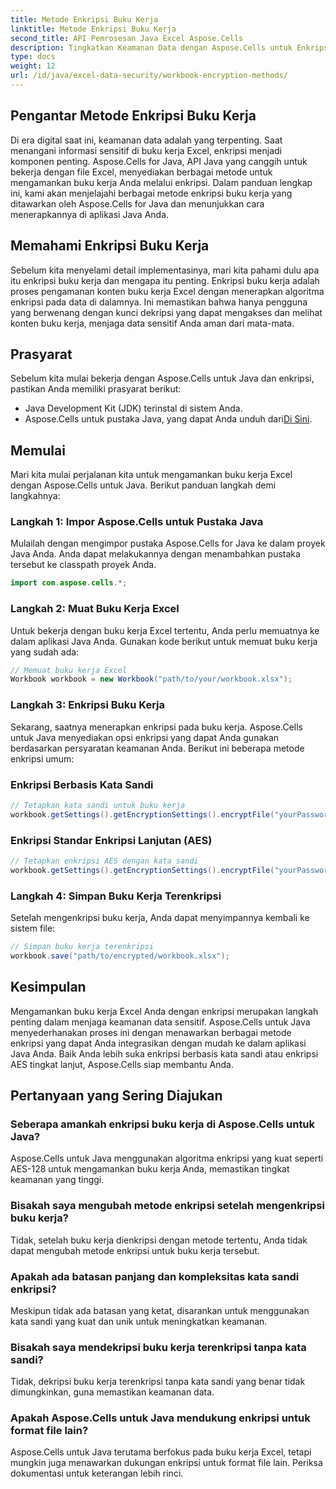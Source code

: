 ```yaml
---
title: Metode Enkripsi Buku Kerja
linktitle: Metode Enkripsi Buku Kerja
second_title: API Pemrosesan Java Excel Aspose.Cells
description: Tingkatkan Keamanan Data dengan Aspose.Cells untuk Enkripsi Buku Kerja Java. Pelajari Cara Mengenkripsi Buku Kerja Excel Langkah demi Langkah.
type: docs
weight: 12
url: /id/java/excel-data-security/workbook-encryption-methods/
---
```


## Pengantar Metode Enkripsi Buku Kerja

Di era digital saat ini, keamanan data adalah yang terpenting. Saat menangani informasi sensitif di buku kerja Excel, enkripsi menjadi komponen penting. Aspose.Cells for Java, API Java yang canggih untuk bekerja dengan file Excel, menyediakan berbagai metode untuk mengamankan buku kerja Anda melalui enkripsi. Dalam panduan lengkap ini, kami akan menjelajahi berbagai metode enkripsi buku kerja yang ditawarkan oleh Aspose.Cells for Java dan menunjukkan cara menerapkannya di aplikasi Java Anda.

## Memahami Enkripsi Buku Kerja

Sebelum kita menyelami detail implementasinya, mari kita pahami dulu apa itu enkripsi buku kerja dan mengapa itu penting. Enkripsi buku kerja adalah proses pengamanan konten buku kerja Excel dengan menerapkan algoritma enkripsi pada data di dalamnya. Ini memastikan bahwa hanya pengguna yang berwenang dengan kunci dekripsi yang dapat mengakses dan melihat konten buku kerja, menjaga data sensitif Anda aman dari mata-mata.

## Prasyarat

Sebelum kita mulai bekerja dengan Aspose.Cells untuk Java dan enkripsi, pastikan Anda memiliki prasyarat berikut:

- Java Development Kit (JDK) terinstal di sistem Anda.
-  Aspose.Cells untuk pustaka Java, yang dapat Anda unduh dari[Di Sini](https://releases.aspose.com/cells/java/).

## Memulai

Mari kita mulai perjalanan kita untuk mengamankan buku kerja Excel dengan Aspose.Cells untuk Java. Berikut panduan langkah demi langkahnya:

### Langkah 1: Impor Aspose.Cells untuk Pustaka Java

Mulailah dengan mengimpor pustaka Aspose.Cells for Java ke dalam proyek Java Anda. Anda dapat melakukannya dengan menambahkan pustaka tersebut ke classpath proyek Anda.

```java
import com.aspose.cells.*;
```

### Langkah 2: Muat Buku Kerja Excel

Untuk bekerja dengan buku kerja Excel tertentu, Anda perlu memuatnya ke dalam aplikasi Java Anda. Gunakan kode berikut untuk memuat buku kerja yang sudah ada:

```java
// Memuat buku kerja Excel
Workbook workbook = new Workbook("path/to/your/workbook.xlsx");
```

### Langkah 3: Enkripsi Buku Kerja

Sekarang, saatnya menerapkan enkripsi pada buku kerja. Aspose.Cells untuk Java menyediakan opsi enkripsi yang dapat Anda gunakan berdasarkan persyaratan keamanan Anda. Berikut ini beberapa metode enkripsi umum:

### Enkripsi Berbasis Kata Sandi

```java
// Tetapkan kata sandi untuk buku kerja
workbook.getSettings().getEncryptionSettings().encryptFile("yourPassword", EncryptionType.XOR);
```

### Enkripsi Standar Enkripsi Lanjutan (AES)

```java
// Tetapkan enkripsi AES dengan kata sandi
workbook.getSettings().getEncryptionSettings().encryptFile("yourPassword", EncryptionType.AES_128);
```

### Langkah 4: Simpan Buku Kerja Terenkripsi

Setelah mengenkripsi buku kerja, Anda dapat menyimpannya kembali ke sistem file:

```java
// Simpan buku kerja terenkripsi
workbook.save("path/to/encrypted/workbook.xlsx");
```

## Kesimpulan

Mengamankan buku kerja Excel Anda dengan enkripsi merupakan langkah penting dalam menjaga keamanan data sensitif. Aspose.Cells untuk Java menyederhanakan proses ini dengan menawarkan berbagai metode enkripsi yang dapat Anda integrasikan dengan mudah ke dalam aplikasi Java Anda. Baik Anda lebih suka enkripsi berbasis kata sandi atau enkripsi AES tingkat lanjut, Aspose.Cells siap membantu Anda.

## Pertanyaan yang Sering Diajukan

### Seberapa amankah enkripsi buku kerja di Aspose.Cells untuk Java?

Aspose.Cells untuk Java menggunakan algoritma enkripsi yang kuat seperti AES-128 untuk mengamankan buku kerja Anda, memastikan tingkat keamanan yang tinggi.

### Bisakah saya mengubah metode enkripsi setelah mengenkripsi buku kerja?

Tidak, setelah buku kerja dienkripsi dengan metode tertentu, Anda tidak dapat mengubah metode enkripsi untuk buku kerja tersebut.

### Apakah ada batasan panjang dan kompleksitas kata sandi enkripsi?

Meskipun tidak ada batasan yang ketat, disarankan untuk menggunakan kata sandi yang kuat dan unik untuk meningkatkan keamanan.

### Bisakah saya mendekripsi buku kerja terenkripsi tanpa kata sandi?

Tidak, dekripsi buku kerja terenkripsi tanpa kata sandi yang benar tidak dimungkinkan, guna memastikan keamanan data.

### Apakah Aspose.Cells untuk Java mendukung enkripsi untuk format file lain?

Aspose.Cells untuk Java terutama berfokus pada buku kerja Excel, tetapi mungkin juga menawarkan dukungan enkripsi untuk format file lain. Periksa dokumentasi untuk keterangan lebih rinci.